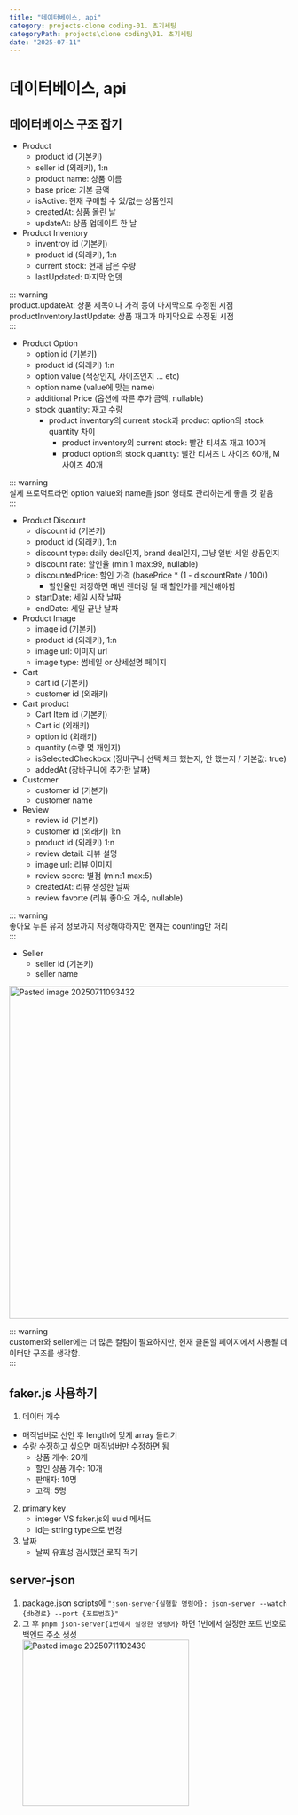```yaml
---
title: "데이터베이스, api"
category: projects-clone coding-01. 초기세팅
categoryPath: projects\clone coding\01. 초기세팅
date: "2025-07-11"
---
```


# 데이터베이스, api

## 데이터베이스 구조 잡기

- Product
  - product id (기본키)
  - seller id (외래키), 1:n
  - product name: 상품 이름
  - base price: 기본 금액
  - isActive: 현재 구매할 수 있/없는 상품인지
  - createdAt: 상품 올린 날
  - updateAt: 상품 업데이트 한 날
- Product Inventory
  - inventroy id (기본키)
  - product id (외래키), 1:n
  - current stock: 현재 남은 수량
  - lastUpdated: 마지막 업뎃

::: warning  
product.updateAt: 상품 제목이나 가격 등이 마지막으로 수정된 시점  
productInventory.lastUpdate: 상품 재고가 마지막으로 수정된 시점  
:::

- Product Option
  - option id (기본키)
  - product id (외래키) 1:n
  - option value (색상인지, 사이즈인지 ... etc)
  - option name (value에 맞는 name)
  - additional Price (옵션에 따른 추가 금액, nullable)
  - stock quantity: 재고 수량
    - product inventory의 current stock과 product option의 stock quantity 차이
      - product inventory의 current stock: 빨간 티셔츠 재고 100개
      - product option의 stock quantity: 빨간 티셔츠 L 사이즈 60개, M 사이즈 40개

::: warning  
실제 프로덕트라면 option value와 name을 json 형태로 관리하는게 좋을 것 같음  
:::

- Product Discount
  - discount id (기본키)
  - product id (외래키), 1:n
  - discount type: daily deal인지, brand deal인지, 그냥 일반 세일 상품인지
  - discount rate: 할인율 (min:1 max:99, nullable)
  - discountedPrice: 할인 가격 (basePrice \* (1 - discountRate / 100))
    - 할인율만 저장하면 매번 렌더링 될 때 할인가를 계산해야함
  - startDate: 세일 시작 날짜
  - endDate: 세일 끝난 날짜
- Product Image
  - image id (기본키)
  - product id (외래키), 1:n
  - image url: 이미지 url
  - image type: 썸네일 or 상세설명 페이지
- Cart
  - cart id (기본키)
  - customer id (외래키)
- Cart product
  - Cart Item id (기본키)
  - Cart id (외래키)
  - option id (외래키)
  - quantity (수량 몇 개인지)
  - isSelectedCheckbox (장바구니 선택 체크 했는지, 안 했는지 / 기본값: true)
  - addedAt (장바구니에 추가한 날짜)
- Customer
  - customer id (기본키)
  - customer name
- Review
  - review id (기본키)
  - customer id (외래키) 1:n
  - product id (외래키) 1:n
  - review detail: 리뷰 설명
  - image url: 리뷰 이미지
  - review score: 별점 (min:1 max:5)
  - createdAt: 리뷰 생성한 날짜
  - review favorte (리뷰 좋아요 개수, nullable)

::: warning  
좋아요 누른 유저 정보까지 저장해야하지만 현재는 counting만 처리  
:::

- Seller
  - seller id (기본키)
  - seller name

<img src="/images/projects/clone coding/01. 초기세팅/Pasted image 20250711093432.png" alt="Pasted image 20250711093432" width="600">

::: warning  
customer와 seller에는 더 많은 컬럼이 필요하지만, 현재 클론할 페이지에서 사용될 데이터만 구조를 생각함.  
:::

## faker.js 사용하기

1. 데이터 개수

- 매직넘버로 선언 후 length에 맞게 array 돌리기
- 수량 수정하고 싶으면 매직넘버만 수정하면 됨
  - 상품 개수: 20개
  - 할인 상품 개수: 10개
  - 판매자: 10명
  - 고객: 5명

2. primary key
   - integer VS faker.js의 uuid 메서드
   - id는 string type으로 변경
3. 날짜
   - 날짜 유효성 검사했던 로직 적기

## server-json

1. package.json scripts에 `"json-server{실행할 명령어}: json-server --watch {db경로} --port {포트번호}"`
2. 그 후 `pnpm json-server{1번에서 설정한 명령어}` 하면 1번에서 설정한 포트 번호로 백엔드 주소 생성  
   <img src="/images/projects/clone coding/01. 초기세팅/Pasted image 20250711102439.png" alt="Pasted image 20250711102439" width="300">
